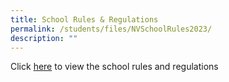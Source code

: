 ```yaml
---
title: School Rules & Regulations
permalink: /students/files/NVSchoolRules2023/
description: ""
---
```

Click [here]() to view the school rules and regulations